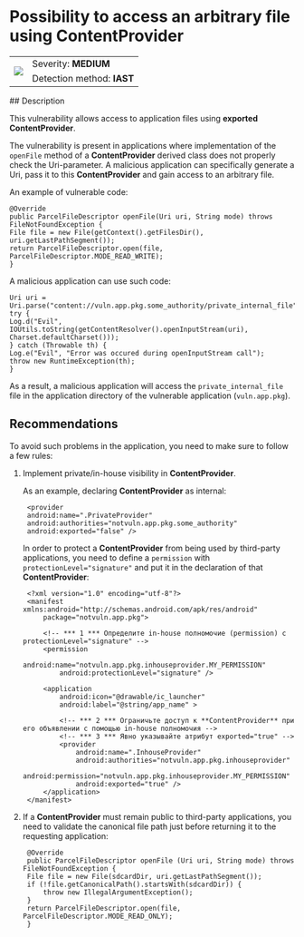 # Possibility to access an arbitrary file using ContentProvider

<table class='noborder'>
    <colgroup>
      <col/>
      <col/>
    </colgroup>
    <tbody>
      <tr>
        <td rowspan="2"><img src="../../../img/defekt_srednij.png"/></td>
        <td>Severity:<strong> MEDIUM</strong></td>
      </tr>
      <tr>
        <td>Detection method:<strong> IAST</strong></td>
      </tr>
    </tbody>
</table>
## Description

This vulnerability allows access to application files using **exported ContentProvider**.

The vulnerability is present in applications where implementation of the `openFile` method of a **ContentProvider** derived class does not properly check the Uri-parameter.  A malicious application can specifically generate a Uri, pass it to this **ContentProvider** and gain access to an arbitrary file.

An example of vulnerable code:

    @Override
    public ParcelFileDescriptor openFile(Uri uri, String mode) throws FileNotFoundException {
    File file = new File(getContext().getFilesDir(), uri.getLastPathSegment());
    return ParcelFileDescriptor.open(file, ParcelFileDescriptor.MODE_READ_WRITE);
    }

A malicious application can use such code:

    Uri uri = Uri.parse("content://vuln.app.pkg.some_authority/private_internal_file");
    try {
    Log.d("Evil", IOUtils.toString(getContentResolver().openInputStream(uri), Charset.defaultCharset()));
    } catch (Throwable th) {
    Log.e("Evil", "Error was occured during openInputStream call");
    throw new RuntimeException(th);
    }

As a result, a malicious application will access the `private_internal_file` file in the application directory of the vulnerable application (`vuln.app.pkg`).

## Recommendations

To avoid such problems in the application, you need to make sure to follow a few rules:

1. Implement private/in-house visibility in **ContentProvider**.
   
   As an example, declaring **ContentProvider** as internal:
   
        <provider
        android:name=".PrivateProvider"
        android:authorities="notvuln.app.pkg.some_authority"
        android:exported="false" />
   
   In order to protect a **ContentProvider** from being used by third-party applications, you need to define a `permission` with `protectionLevel="signature"` and put it in the declaration of that **ContentProvider**:
   
        <?xml version="1.0" encoding="utf-8"?>
        <manifest xmlns:android="http://schemas.android.com/apk/res/android"
            package="notvuln.app.pkg">
       
            <!-- *** 1 *** Определите in-house полномочие (permission) с protectionLevel="signature" -->
            <permission
                android:name="notvuln.app.pkg.inhouseprovider.MY_PERMISSION"
                android:protectionLevel="signature" />
       
            <application
                android:icon="@drawable/ic_launcher"
                android:label="@string/app_name" >
       
                <!-- *** 2 *** Ограничьте доступ к **ContentProvider** при его объявлении с помощью in-house полномочия -->
                <!-- *** 3 *** Явно указывайте атрибут exported="true" -->
                <provider
                    android:name=".InhouseProvider"
                    android:authorities="notvuln.app.pkg.inhouseprovider"
                    android:permission="notvuln.app.pkg.inhouseprovider.MY_PERMISSION"
                    android:exported="true" />
            </application>
        </manifest>

2. If a **ContentProvider** must remain public to third-party applications, you need to validate the canonical file path just before returning it to the requesting application:
   
        @Override
        public ParcelFileDescriptor openFile (Uri uri, String mode) throws FileNotFoundException {
        File file = new File(sdcardDir, uri.getLastPathSegment());
        if (!file.getCanonicalPath().startsWith(sdcardDir)) {
            throw new IllegalArgumentException();
        }
        return ParcelFileDescriptor.open(file, ParcelFileDescriptor.MODE_READ_ONLY);
        }
